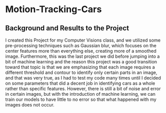 # Motion-Tracking-Cars

## Background and Results to the Project 
I created this Project for my Computer Visions class, and we utilized some pre-processing techniques such as Gaussian blur, which focuses on the center features more than everything else, creating more of a smoothed image. Furthermore, this was the last project we did before jumping into a bit of machine learning and the reason this project was a good transition toward that topic is that we are emphasizing that each image requires a different threshold and contour to identify only certain parts in an image, and that was very true, as I had to test my code many times until I decided on some parameters that did a decent job in identifying cars as a whole rather than specific features. However, there is still a bit of noise and error in certain images, but with the introduction of machine learning, we can train our models to have little to no error so that what happened with my images does not occur.
